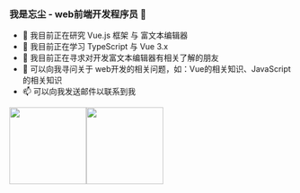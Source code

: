 
### 我是忘尘 - web前端开发程序员 🐶

<!--
**Limiandy/Limiandy** is a ✨ _special_ ✨ repository because its `README.md` (this file) appears on your GitHub profile.

Here are some ideas to get you started:
-->

- 🔭 我目前正在研究 Vue.js 框架 与 富文本编辑器
- 🌱 我目前正在学习 TypeScript 与 Vue 3.x
- 🤔 我目前正在寻求对开发富文本编辑器有相关了解的朋友
- 💬 可以向我寻问关于 web开发的相关问题，如：Vue的相关知识、JavaScript的相关知识
- 📫 可以向我发送邮件以联系到我


<img align="" height="137px" src="https://github-readme-stats.vercel.app/api?username=Limiandy&hide_title=true&hide_border=true&show_icons=true&include_all_commits=true&line_height=21&bg_color=0,EC6C6C,FFD479,FFFC79,73FA79&theme=graywhite&locale=cn" /><img align="" height="137px" src="https://github-readme-stats.vercel.app/api/top-langs/?username=Limiandy&hide_title=true&hide_border=true&layout=compact&bg_color=0,73FA79,73FDFF,D783FF&theme=graywhite&locale=cn" />
